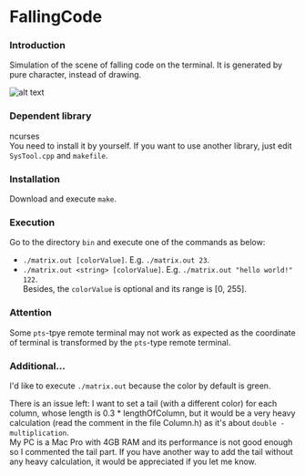 FallingCode
=======================

### Introduction ###
Simulation of the scene of falling code on the terminal. It is generated by pure character, instead of drawing.<br>


![alt text](https://fr.ubergizmo.com/wp-content/uploads/2017/03/matrix.jpg)

### Dependent library ###
ncurses<br>
You need to install it by yourself. If you want to use another library, just edit `SysTool.cpp` and `makefile`.

### Installation ###
Download and execute `make`.

### Execution ###
Go to the directory `bin` and execute one of the commands as below:
* `./matrix.out [colorValue]`. E.g. `./matrix.out 23`.
* `./matrix.out <string> [colorValue]`. E.g. `./matrix.out "hello world!" 122`.
<br>Besides, the `colorValue` is optional and its range is [0, 255].

### Attention ###
Some `pts`-tpye remote terminal may not work as expected as the coordinate of terminal is transformed by the `pts`-type remote terminal.


### Additional... ###
I'd like to execute `./matrix.out` because the color by default is green.<br>

There is an issue left: I want to set a tail (with a different color) for each column, whose length is 0.3 * lengthOfColumn, but it would be a very heavy calculation (read the comment in the file Column.h) as it's about `double - multiplication`.<br>
My PC is a Mac Pro with 4GB RAM and its performance is not good enough so I commented the tail part. If you have another way to add the tail without any heavy calculation, it would be appreciated if you let me know.
